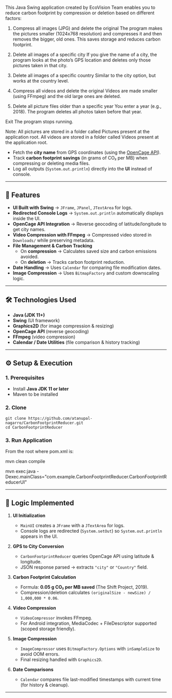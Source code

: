 This Java Swing application created by EcoVision Team enables you to reduce carbon footprint by compression or deletion based on different factors:


1. Compress all images (JPG) and delete the original
The program makes the pictures smaller (1024x768 resolution) and compresses it and then removes the bigger, old ones.
This saves storage and reduces carbon footprint.

2. Delete all images of a specific city
If you give the name of a city, the program looks at the photo’s GPS location and deletes only those pictures taken in that city.

3. Delete all images of a specific country
Similar to the city option, but works at the country level.

4. Compress all videos and delete the original
Videos are made smaller (using FFmpeg) and the old large ones are deleted.

5. Delete all picture files older than a specific year
You enter a year (e.g., 2018).
The program deletes all photos taken before that year.

Exit
The program stops running.

Note:
All pictures are stored in a folder called Pictures present at the application root.
All videos are stored in a folder called Videos present at the application root.
- Fetch the **city name** from GPS coordinates (using the [OpenCage API](https://opencagedata.com/)).  
- Track **carbon footprint savings** (in grams of CO₂ per MB) when compressing or deleting media files.  
- Log all outputs (`System.out.println`) directly into the **UI** instead of console.  

---

## 🚀 Features
- **UI Built with Swing** → `JFrame`, `JPanel`, `JTextArea` for logs.  
- **Redirected Console Logs** → `System.out.println` automatically displays inside the UI.  
- **OpenCage API Integration** → Reverse geocoding of latitude/longitude to get city names.  
- **Video Compression with FFmpeg** → Compressed video stored in `Downloads/` while preserving metadata.  
- **File Management & Carbon Tracking**  
  - On **compression** → Calculates saved size and carbon emissions avoided.  
  - On **deletion** → Tracks carbon footprint reduction.  
- **Date Handling** → Uses `Calendar` for comparing file modification dates.  
- **Image Compression** → Uses `BitmapFactory` and custom downscaling logic.  

---

## 🛠️ Technologies Used
- **Java (JDK 11+)**  
- **Swing** (UI framework)  
- **Graphics2D** (for image compression & resizing)  
- **OpenCage API** (reverse geocoding)  
- **FFmpeg** (video compression)   
- **Calendar / Date Utilities** (file comparison & history tracking)  

---

## ⚙️ Setup & Execution

### 1. Prerequisites
- Install **Java JDK 11 or later**   
- Maven to be installed

### 2. Clone 
```
git clone https://github.com/atanupal-nagarro/CarbonFootprintReducer.git
cd CarbonFootprintReducer
```

### 3. Run Application

From the root where pom.xml is:

mvn clean compile

mvn exec:java -Dexec.mainClass="com.example.CarbonFootprintReducer.CarbonFootprintReducerUI"


---

## 🔑 Logic Implemented

1. **UI Initialization**
   - `MainUI` creates a `JFrame` with a `JTextArea` for logs.
   - Console logs are redirected (`System.setOut`) so `System.out.println` appears in the UI.

2. **GPS to City Conversion**
   - `CarbonFootprintReducer` queries OpenCage API using latitude & longitude.  
   - JSON response parsed → extracts `"city"` or `"Country"` field.

3. **Carbon Footprint Calculation**
   - Formula: **0.05 g CO₂ per MB saved** (The Shift Project, 2019).  
   - Compression/deletion calculates `(originalSize - newSize) / 1,000,000 * 0.06`.

4. **Video Compression**
   - `VideoCompressor` invokes FFmpeg.  
   - For Android integration, MediaCodec + FileDescriptor supported (scoped storage friendly).  

5. **Image Compression**
   - `ImageCompressor` uses `BitmapFactory.Options` with `inSampleSize` to avoid OOM errors.  
   - Final resizing handled with `Graphics2D`.

6. **Date Comparisons**
   - `Calendar` compares file last-modified timestamps with current time (for history & cleanup).


---
